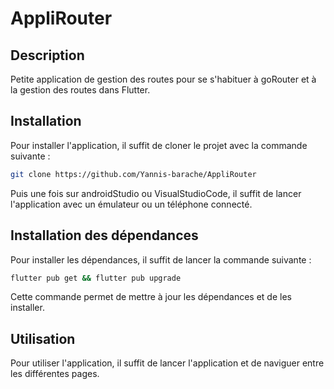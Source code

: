# AppliRouter

## Description

Petite application de gestion des routes pour se s'habituer à goRouter et à la gestion des routes dans Flutter.


## Installation

Pour installer l'application, il suffit de cloner le projet avec la commande suivante :

```bash
git clone https://github.com/Yannis-barache/AppliRouter
```

Puis une fois sur androidStudio ou VisualStudioCode, il suffit de lancer l'application avec un émulateur ou un téléphone connecté.

## Installation des dépendances

Pour installer les dépendances, il suffit de lancer la commande suivante :

```bash
flutter pub get && flutter pub upgrade
```

Cette commande permet de mettre à jour les dépendances et de les installer.

## Utilisation

Pour utiliser l'application, il suffit de lancer l'application et de naviguer entre les différentes pages.


